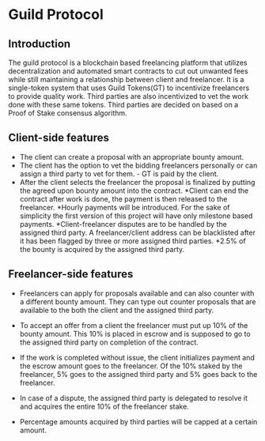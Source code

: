 # Guild Protocol

## Introduction
 The guild protocol is a blockchain based freelancing platform that utilizes decentralization and automated smart contracts to cut out unwanted fees while still maintaining a relationship between client and freelancer. It is a single-token system that uses Guild Tokens(GT) to incentivize freelancers to provide quality work. Third parties are also incentivized to vet the work done with these same tokens. Third parties are decided on based on a Proof of Stake consensus algorithm.

## Client-side features
 * The client can create a proposal with an appropriate bounty amount.
 * The client has the option to vet the bidding freelancers personally or can assign a third party to vet for them. - GT is paid by the client.
 * After the client selects the freelancer the proposal is finalized by putting the agreed upon bounty amount into the contract.
 *Client can end the contract after work is done, the payment is then released to the freelancer.
 *Hourly payments will be introduced. For the sake of simplicity the first version of this project will have only milestone based payments.
 *Client-freelancer disputes are to be handled by the assigned third party. A freelancer/client address can be blacklisted after it has been flagged by three or more assigned third parties.
 *2.5% of the bounty is acquired by the assigned third party.

## Freelancer-side features
 * Freelancers can apply for proposals available and can also counter with a different bounty amount. They can type out counter proposals that are available to the both the client and the assigned third party.
 * To accept an offer from a client the freelancer must put up 10% of the bounty amount. This 10% is placed in escrow and is supposed to go to the assigned third party on completion of the contract.
 * If the work is completed without issue, the client initializes payment and the escrow amount goes to the freelancer. Of the 10% staked by the freelancer, 5% goes to the assigned third party and 5% goes back to the freelancer.
 * In case of a dispute, the assigned third party is delegated to resolve it and acquires the entire 10% of the freelancer stake.

* Percentage amounts acquired by third parties will be capped at a certain amount.